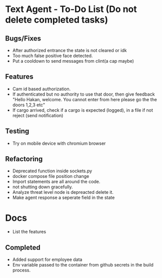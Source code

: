 # Text Agent - To-Do List (Do not delete completed tasks)

## Bugs/Fixes

- After authorized entrance the state is not cleared or idk
- Too much false positive face detected.
- Put a cooldown to send messages from clint(a cap maybe)

## Features

- Cam id based authorization.
- If authenticated but no authority to use that door, then give feedback "Hello Hakan, welcome. You cannot enter from here please go the the doors 1,2,3 etc"
- If cargo arrived, check if a cargo is expected (logged), in a file if not reject (send notification)

## Testing

- Try on mobile device with chromium browser

## Refactoring

- Deprecated function inside sockets.py
- docker compose file position change
- Import statements are all around the code.
- not shutting down gracefully.
- Analyze threat level node is depreacted delete it.
- Make agent response a seperate field in the state

# Docs

- List the features

## Completed

- Added support for employee data
- Env variable passed to the container from github secrets in the build process.
